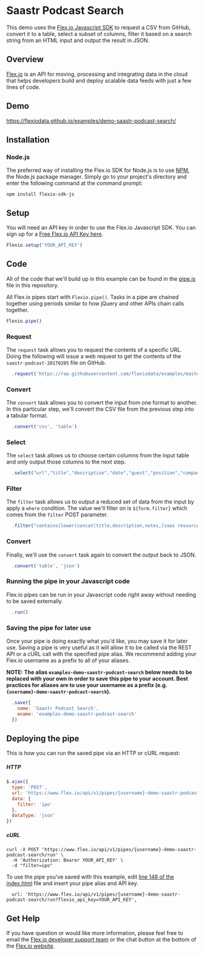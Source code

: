 # Saastr Podcast Search

This demo uses the [Flex.io Javascript SDK](https://www.flex.io/docs/javascript-sdk/) to request a CSV from GitHub, convert it to a table, select a subset of columns, filter it based on a search string from an HTML input and output the result in JSON.

## Overview

[Flex.io](http://Flex.io) is an API for moving, processing and integrating data in the cloud that helps developers build and deploy scalable data feeds with just a few lines of code.

## Demo

https://flexiodata.github.io/examples/demo-saastr-podcast-search/

## Installation

### Node.js

The preferred way of installing the Flex.io SDK for Node.js is to use [NPM](https://www.npmjs.com/), the Node.js package manager. Simply go to your project's directory and enter the following command at the command prompt:

```
npm install flexio-sdk-js
```

## Setup

You will need an API key in order to use the Flex.io Javascript SDK. You can sign up for a [Free Flex.io API Key here](https://www.flex.io/app/signup).

```javascript
Flexio.setup('YOUR_API_KEY')
```

## Code

All of the code that we'll build up in this example can be found in the [pipe.js](./pipe.js) file in this repository.

All Flex.io pipes start with `Flexio.pipe()`. Tasks in a pipe are chained together using periods similar to how jQuery and other APIs chain calls together.

```javascript
Flexio.pipe()
```

### Request

The `request` task allows you to request the contents of a specific URL. Doing the following will issue a web request to get the contents of the `saastr-podcast-20170205` file on GitHub.

```javascript
  .request('https://raw.githubusercontent.com/flexiodata/examples/master/demo-saastr-podcast-search/saastr-podcast-20170205.csv')
```

### Convert

The `convert` task allows you to convert the input from one format to another. In this particular step, we'll convert the CSV file from the previous step into a tabular format.

```javascript
  .convert('csv', 'table')
```

### Select

The `select` task allows us to choose certain columns from the input table and only output those columns to the next step.

```javascript
  .select("url","title","description","date","guest","position","company","category","biggest challenge","saas resources","notes")
```

### Filter

The `filter` task allows us to output a reduced set of data from the input by apply a `where` condition. The value we'll filter on is `${form.filter}` which comes from the `filter` POST parameter.

```javascript
  .filter("contains(lower(concat(title,description,notes,[saas resources])),lower('${form.filter}'))")
```

### Convert

Finally, we'll use the `convert` task again to convert the output back to JSON.

```javascript
  .convert('table', 'json')
```

### Running the pipe in your Javascript code

Flex.io pipes can be run in your Javascript code right away without needing to be saved externally.

```javascript
  .run()
```

### Saving the pipe for later use

Once your pipe is doing exactly what you'd like, you may save it for later use. Saving a pipe is very useful as it will allow it to be called via the REST API or a cURL call with the specified pipe alias. We recommend adding your Flex.io username as a prefix to all of your aliases.

**NOTE: The alias `examples-demo-saastr-podcast-search` below needs to be replaced with your own in order to save this pipe to your account. Best practices for aliases are to use your username as a prefix (e.g. `{username}-demo-saastr-podcast-search`).**

```javascript
  .save({
    name: 'Saastr Podcast Search',
    ename: 'examples-demo-saastr-podcast-search'
  })
```

## Deploying the pipe

This is how you can run the saved pipe via an HTTP or cURL request:

##### HTTP

```javascript
$.ajax({
  type: 'POST',
  url: 'https://www.flex.io/api/v1/pipes/{username}-demo-saastr-podcast-search/run?flexio_api_key=YOUR_API_KEY',
  data: {
    filter: 'ipo'
  },
  dataType: 'json'
})
```

##### cURL

```
curl -X POST 'https://www.flex.io/api/v1/pipes/{username}-demo-saastr-podcast-search/run' \
  -H 'Authorization: Bearer YOUR_API_KEY' \
  -d "filter=ipo"
```

To use the pipe you've saved with this example, edit [line 148 of the index.html](./index.html#L148) file and insert your pipe alias and API key.

```
  url: 'https://www.flex.io/api/v1/pipes/{username}-demo-saastr-podcast-search/run?flexio_api_key=YOUR_API_KEY',
```

## Get Help

If you have question or would like more information, please feel free to email the [Flex.io developer support team](support@flex.io) or the chat button at the bottom of the [Flex.io website](https://www.flex.io).
